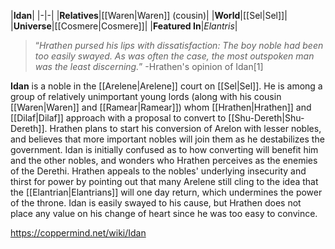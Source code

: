 |**Idan**|
|-|-|
|**Relatives**|[[Waren\|Waren]] (cousin)|
|**World**|[[Sel\|Sel]]|
|**Universe**|[[Cosmere\|Cosmere]]|
|**Featured In**|*Elantris*|

>“*Hrathen pursed his lips with dissatisfaction: The boy noble had been too easily swayed. As was often the case, the most outspoken man was the least discerning.*”
\-Hrathen's opinion of Idan[1]


**Idan** is a noble in the [[Arelene\|Arelene]] court on [[Sel\|Sel]].
He is among a group of relatively unimportant young lords (along with his cousin [[Waren\|Waren]] and [[Ramear\|Ramear]]) whom [[Hrathen\|Hrathen]] and [[Dilaf\|Dilaf]] approach with a proposal to convert to [[Shu-Dereth\|Shu-Dereth]]. Hrathen plans to start his conversion of Arelon with lesser nobles, and believes that more important nobles will join them as he destabilizes the government.
Idan is initially confused as to how converting will benefit him and the other nobles, and wonders who Hrathen perceives as the enemies of the Derethi. Hrathen appeals to the nobles' underlying insecurity and thirst for power by pointing out that many Arelene still cling to the idea that the [[Elantrian\|Elantrians]] will one day return, which undermines the power of the throne. Idan is easily swayed to his cause, but Hrathen does not place any value on his change of heart since he was too easy to convince.



https://coppermind.net/wiki/Idan